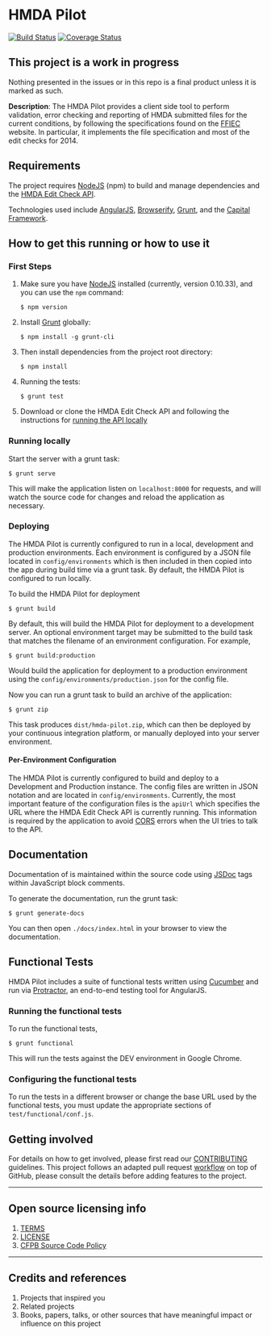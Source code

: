 # HMDA Pilot

[![Build Status](https://travis-ci.org/cfpb/hmda-pilot.svg)](https://travis-ci.org/cfpb/hmda-pilot)
[![Coverage Status](https://coveralls.io/repos/cfpb/hmda-pilot/badge.svg)](https://coveralls.io/r/cfpb/hmda-pilot)

## This project is a work in progress

Nothing presented in the issues or in this repo is a final product unless it is marked as such.

**Description**: The HMDA Pilot provides a client side tool to perform validation, error checking and reporting of HMDA submitted files for the current conditions, by following the specifications found on the [FFIEC](http://www.ffiec.gov/hmda) website. In particular, it implements the file specification and most of the edit checks for 2014.

## Requirements

The project requires [NodeJS](http://nodejs.org) (npm) to build and manage dependencies and the [HMDA Edit Check API](https://github.com/cfpb/hmda-edit-check-api).

Technologies used include [AngularJS](http://angularjs.org), [Browserify](http://browserify.org), [Grunt](http://gruntjs.com), and the [Capital Framework](http://cfpb.github.io/capital-framework/).

## How to get this running or how to use it

### First Steps

1. Make sure you have [NodeJS](https://nodejs.org) installed (currently, version 0.10.33), and you can use the `npm` command:
    ```shell
    $ npm version
    ```
1. Install [Grunt](http://gruntjs.com) globally:
    ```shell
    $ npm install -g grunt-cli
    ```
1. Then install dependencies from the project root directory:
    ```shell
    $ npm install
    ```
1. Running the tests:
    ```shell
    $ grunt test
    ```
1. Download or clone the HMDA Edit Check API and following the instructions for [running the API locally](https://github.com/cfpb/hmda-edit-check-api#running-locally)

### Running locally

Start the server with a grunt task:

```shell
$ grunt serve
```

This will make the application listen on `localhost:8000` for requests, and will watch the source code for changes and reload the application as necessary.

### Deploying

The HMDA Pilot is currently configured to run in a local, development and production environments. Each environment is configured by a JSON file located in `config/environments` which is then included in then copied into the app during build time via a grunt task. By default, the HMDA Pilot is configured to run locally.

To build the HMDA Pilot for deployment

```shell
$ grunt build
```

By default, this will build the HMDA Pilot for deployment to a development server. An optional environment target may be submitted to the build task that matches the filename of an environment configuration. For example,

```shell
$ grunt build:production
```

Would build the application for deployment to a production environment using the `config/environments/production.json` for the config file.

Now you can run a grunt task to build an archive of the application:

```shell
$ grunt zip
```

This task produces `dist/hmda-pilot.zip`, which can then be deployed by your continuous integration platform, or manually deployed into your server environment.

#### Per-Environment Configuration

The HMDA Pilot is currently configured to build and deploy to a Development and Production instance. The config files are written in JSON notation and are located in `config/environments`. Currently, the most important feature of the configuration files is the `apiUrl` which specifies the URL where the HMDA Edit Check API is currently running. This information is required by the application to avoid [CORS](http://enable-cors.org/) errors when the UI tries to talk to the API.

## Documentation

Documentation of is maintained within the source code using [JSDoc](http://usejsdoc.org/) tags within JavaScript block comments.

To generate the documentation, run the grunt task:

```shell
$ grunt generate-docs
```

You can then open `./docs/index.html` in your browser to view the documentation.

## Functional Tests

HMDA Pilot includes a suite of functional tests written using [Cucumber](https://cukes.info/docs/reference#gherkin) and run via [Protractor](http://angular.github.io/protractor/#/), an end-to-end testing tool for AngularJS.

### Running the functional tests

To run the functional tests,

```shell
$ grunt functional
```

This will run the tests against the DEV environment in Google Chrome.

### Configuring the functional tests

To run the tests in a different browser or change the base URL used by the functional tests, you must update the appropriate sections of `test/functional/conf.js`.

## Getting involved

For details on how to get involved, please first read our [CONTRIBUTING](CONTRIBUTING.md) guidelines.
This project follows an adapted pull request [workflow](https://github.com/cfpb/hmda-pilot/wiki/GitHub-workflow) on top of GitHub, please consult the details before adding features to the project.

----

## Open source licensing info
1. [TERMS](TERMS.md)
2. [LICENSE](LICENSE)
3. [CFPB Source Code Policy](https://github.com/cfpb/source-code-policy/)

----

## Credits and references

1. Projects that inspired you
2. Related projects
3. Books, papers, talks, or other sources that have meaningful impact or influence on this project
